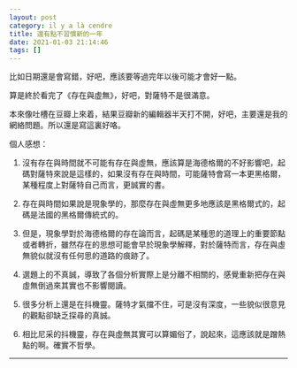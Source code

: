 ```yaml
---
layout: post
category: il y a là cendre
title: 還有點不習慣新的一年
date: 2021-01-03 21:14:46
tags: []
---
```


比如日期還是會寫錯，好吧，應該要等過完年以後可能才會好一點。

算是終於看完了《存在與虛無》，好吧，對薩特不是很滿意。

本來像吐槽在豆瓣上來着，結果豆瓣新的編輯器半天打不開，好吧，主要還是我的網絡問題。所以還是寫這裏好咯。

個人感想：

1. 沒有存在與時間就不可能有存在與虛無，應該算是海德格爾的不好影響吧，起碼對薩特來說是這樣的，如果沒有存在與時間，可能薩特會寫一本更黑格爾，某種程度上對薩特自己而言，更誠實的書。

2. 存在與時間如果說是現象學的，那麼存在與虛無更多地應該是黑格爾式的，起碼是法國的黑格爾傳統式的。

3. 但是，現象學對於海德格爾的存在論而言，起碼是某種思的道理上的重要節點或者轉折，雖然存在的思想可能會早於現象學解釋，對於薩特而言，存在與虛無貌似就沒有任何思的道路的痕跡了。

4. 選題上的不真誠，導致了各個分析實際上是分離不相關的，感覺重新把存在與虛無倒過來其實也不影響閱讀。

5. 很多分析上還是在抖機靈。薩特才氣擋不住，可是沒有深度，一些貌似很意見的觀點卻缺乏探尋的真誠。

6. 相比尼采的抖機靈，存在與虛無其實可以算媚俗了，說起來，這應該就是蹭熱點的啊。確實不哲學。


------





